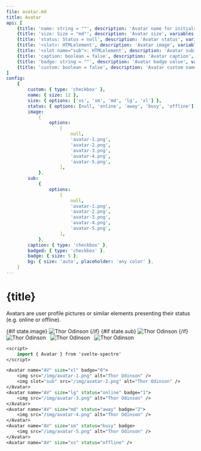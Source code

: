 ```yaml
---
file: avatar.md
title: Avatar
api: [
	{title: 'name: string = ""', description: 'Avatar name for initials', variables: 'Name Surname'},
	{title: 'size: Size = "md"', description: 'Avatar size', variables: 'xs | sm | md | lg | xl'},
	{title: 'status: Status = null', description: 'Avatar status', variables: 'null | online | away | busy | offline'},
	{title: '<slot>: HTMLelement', description: 'Avatar image', variables: '<img> | <svg>'},
	{title: '<slot name="sub">: HTMLelement', description: 'Avatar subimage', variables: '<img> | <svg>'},
	{title: 'caption: boolean = false', description: 'Avatar caption', variables: 'true | false'},
	{title: 'badge: string = ""', description: 'Avatar badge value', variables: 'any string'},
	{title: 'custom: boolean = false', description: 'Avatar custom name & bg', variables: 'true | false'},
]
config:
    {
        custom: { type: 'checkbox' },
        name: { size: 12 },
        size: { options: ['xs', 'sm', 'md', 'lg', 'xl'] },
        status: { options: [null, 'online', 'away', 'busy', 'offline'] },
        image:
            {
                options:
                    [
                        null,
                        'avatar-1.png',
                        'avatar-2.png',
                        'avatar-3.png',
                        'avatar-4.png',
                        'avatar-5.png',
                    ],
            },
        sub:
            {
                options:
                    [
                        null,
                        'avatar-1.png',
                        'avatar-2.png',
                        'avatar-3.png',
                        'avatar-4.png',
                        'avatar-5.png',
                    ],
            },
        caption: { type: 'checkbox' },
        badged: { type: 'checkbox' },
        badge: { size: 5 },
        bg: { size: 'auto', placeholder: 'any color' },
    }
---
```


<script>
    import { base } from '$app/paths';
    import { Avatar, Divider } from '$lib'
    import Knobs from '../_knobs.svelte'

    let state = {
        size: 'xl',
        status: null,
        custom: false,
        name: 'Albert Einstein',
        image: 'avatar-1.png',
        sub: 'avatar-2.png',
        badge: '0',
        caption: false,
        badged: true,
        bg: ''
        }
</script>

# {title}

Avatars are user profile pictures or similar elements presenting their status
(e.g. online or offline).

<p>
    <Avatar
        custom={state.custom}
        name={state.name}
        status={state.status}
        size={state.size}
        badge={state.badged ? state.badge.length ? state.badge : true : false}
        caption={state.caption}
        bind:bg={state.bg}>
        {#if state.image}
            <img src="{base}/img/{state.image}" alt="Thor Odinson" />
        {/if}
        <svelte:fragment slot="sub">
            {#if state.sub}
                <img src="{`${base}/img/${state.sub}`}" alt="Thor Odinson" />
            {/if}
        </svelte:fragment>
    </Avatar> &nbsp;
    <Avatar name="AV" status="online" size="lg" badge="1">
        <img src="{base}/img/avatar-3.png" alt="Thor Odinson" />
    </Avatar> &nbsp;
    <Avatar name="AV" status="away" size="md" badge="2">
        <img src="{base}/img/avatar-4.png" alt="Thor Odinson" />
    </Avatar> &nbsp;
    <Avatar name="AV" status="busy" size="sm" badge>
        <img src="{base}/img/avatar-5.png" alt="Thor Odinson" />
    </Avatar> &nbsp;
    <Avatar name="AV" status="offline" size="xs" /> &nbsp;
</p>

<p>
    <Knobs bind:state {config}/>
</p>

```sv
<script>
    import { Avatar } from 'svelte-spectre'
</script>

<Avatar name="AV" size="xl" badge="0">
    <img src="/img/avatar-1.png" alt="Thor Odinson" />
    <img slot="sub" src="/img/avatar-2.png" alt="Thor Odinson" />
</Avatar>
<Avatar name="AV" size="lg" status="online" badge="1">
    <img src="/img/avatar-3.png" alt="Thor Odinson" />
</Avatar>
<Avatar name="AV" size="md" status="away" badge="2">
    <img src="/img/avatar-4.png" alt="Thor Odinson" />
</Avatar>
<Avatar name="AV" size="sm" status="busy" badge>
    <img src="/img/avatar-5.png" alt="Thor Odinson" />
</Avatar>
<Avatar name="AV" size="xs" status="offline" />
```
